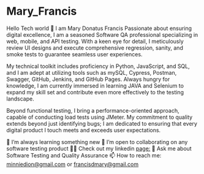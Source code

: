 # Mary_Francis


Hello Tech world 👋 I am Mary Donatus Francis
Passionate about ensuring digital excellence, I am a seasoned Software QA professional specializing in web, mobile, and API testing. With a keen eye for detail, I meticulously review UI designs and execute comprehensive regression, sanity, and smoke tests to guarantee seamless user experiences.

My technical toolkit includes proficiency in Python, JavaScript, and SQL, and I am adept at utilizing tools such as mySQL, Cypress, Postman, Swagger, GitHub, Jenkins, and GitHub Pages. Always hungry for knowledge, I am currently immersed in learning JAVA and Selenium to expand my skill set and contribute even more effectively to the testing landscape.

Beyond functional testing, I bring a performance-oriented approach, capable of conducting load tests using JMeter. My commitment to quality extends beyond just identifying bugs; I am dedicated to ensuring that every digital product I touch meets and exceeds user expectations.

🌱 I’m always learning something new
👯 I’m open to collaborating on any software testing product
👨‍💻 Check out my linkedin [page:](https://www.linkedin.com/in/mary-donatus-francis/) 
💬 Ask me about Software Testing and Quality Assurance
📫 How to reach me: minniedion@gmail.com or francisdmary@gmail.com

